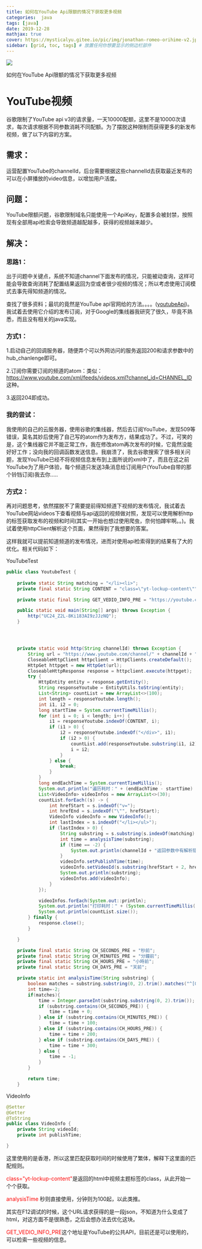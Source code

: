 ```yaml
---
title: 如何在YouTube Api限额的情况下获取更多视频
categories:  java
tags: [java]
date: 2019-12-28 
mathjax: true
cover: https://mysticalyu.gitee.io/pic/img/jonathan-romeo-orihime-v2.jpg
sidebar: [grid, toc, tags] # 放置任何你想要显示的侧边栏部件
---
```


 ![](https://mysticalyu.gitee.io/pic/img/jonathan-romeo-orihime-v2.jpg)

如何在YouTube Api限额的情况下获取更多视频



<!-- more -->



# YouTube视频



谷歌限制了YouTube api v3的请求量，一天10000配额，这里不是10000次请求，每次请求根据不同参数消耗不同配额。为了摆脱这种限制而获得更多的新发布视频，做了以下内容的方案。



## 需求：

运营配置YouTube的channelId，后台需要根据这些channelId去获取最近发布的可以在小屏播放的video信息，以增加用户活度。

## 问题：

YouTube限额问题，谷歌限制域名只能使用一个ApiKey，配置多会被封禁，按照现有全部用api检索会导致频道越配越多，获得的视频越来越少。



## 解决：



### 思路1：

出于问题中关键点，系统不知道channel下面发布的情况，只能被动查询，这样可能会导致查询消耗了配置结果返回为空或者很少视频的情况；所以考虑使用订阅模式去事先得知频道的情况。

查找了很多资料；最坑的竟然是YouTube api官网给的方法。。。。([youtubeApi](https://developers.google.com/youtube/v3/getting-started))。我试着去使用它介绍的发布订阅，对于Google的集线器我研究了很久，毕竟不熟悉，而且没有相关的java实现。

### 方式1：

1.启动自己的回调服务器，随便弄个可以外网访问的服务返回200和请求参数中的hub_chanlenge即可。

2.订阅你需要订阅的频道的atom：类似：https://www.youtube.com/xml/feeds/videos.xml?channel_id=CHANNEL_ID 这种。

3.返回204即成功。



### 我的尝试：

我使用的自己的云服务器，使用谷歌的集线器，然后去订阅YouTube，发现509等错误，莫名其妙后使用了自己写的atom作为发布方，结果成功了。不过，可笑的是，这个集线器它并不能正常工作，我在修改atom再次发布的时候，它竟然没能好好工作；没向我的回调函数发送信息。我崩溃了，我去谷歌搜索了很多相关问题，发现YouTube已经不将视频信息发布到上面所说的xml中了，而且在这之前YouTube为了用户体验，每个频道只发送3条消息给订阅用户(YouTube自带的那个铃铛订阅)我去你.....



### 方式2：

再对问题思考，依然摆脱不了需要提前得知频道下视频的发布情况，我试着去YouTube网站videos下查看视频与api返回的视频做对照，发现可以使用解析http的标签获取发布的视频和时间(其实一开始也想过使用爬虫，奈何怕蹲牢啊。。)。我试着使用httpClient解析这个页面，果然得到了我想要的答案。

这样我就可以提前知道频道的发布情况，进而对使用api检索得到的结果有了大的优化。相关代码如下：



YouTubeTest

```java
public class YoutubeTest {
  
    private static String matching = "</li><li>";
    private final static String CONTENT = "class=\"yt-lockup-content\"";

    private static final String GET_VEDIO_INFO_PRE = "https://youtube.com/get_video_info?video_id=";

    public static void main(String[] args) throws Exception {
        http("UC24_Z2L-8Ki183AI9zJJzNQ");
    }




    private static void http(String channelId) throws Exception {
        String url = "https://www.youtube.com/channel/" + channelId + "/videos";
        CloseableHttpClient httpclient = HttpClients.createDefault();
        HttpGet httpget = new HttpGet(url);
        CloseableHttpResponse response = httpclient.execute(httpget);
        try {
            HttpEntity entity = response.getEntity();
            String responseYoutube = EntityUtils.toString(entity);
            List<String> countList = new ArrayList<>(100);
            int length = responseYoutube.length();
            int i1, i2 = 0;
            long startTime = System.currentTimeMillis();
            for (int i = 0; i < length; i++) {
                i1 = responseYoutube.indexOf(CONTENT, i);
                if (i1 > 0) {
                    i2 = responseYoutube.indexOf("</div>", i1);
                    if (i2 > 0) {
                        countList.add(responseYoutube.substring(i1, i2));
                        i = i2;
                    }
                } else {
                    break;
                }
            }
            long endEachTime = System.currentTimeMillis();
            System.out.println("遍历耗时：" + (endEachTime - startTime) + "ms");
            List<VideoInfo> videoInfos = new ArrayList<>(30);
            countList.forEach((s) -> {
                int hrefStart = s.indexOf("v=");
                int hrefEnd = s.indexOf("\"", hrefStart);
                VideoInfo videoInfo = new VideoInfo();
                int lastIndex = s.indexOf("</li></ul>");
                if (lastIndex > 0) {
                    String substring = s.substring(s.indexOf(matching) + matching.length(), s.indexOf("</li></ul>"));
                    int time = analysisTime(substring);
                    if (time == -2) {
                        System.out.println(channelId + "返回参数中有解析错误的html标签:" + s);
                    }
                    videoInfo.setPublishTime(time);
                    videoInfo.setVideoId(s.substring(hrefStart + 2, hrefEnd));
                    System.out.println(substring);
                    videoInfos.add(videoInfo);
                }
            });

            videoInfos.forEach(System.out::println);
            System.out.println("打印耗时：" + (System.currentTimeMillis() - endEachTime) + "ms");
            System.out.println(countList.size());
        } finally {
            response.close();
        }

    }

    private final static String CH_SECONDS_PRE = "秒前";
    private final static String CH_MINUTES_PRE = "分鐘前";
    private final static String CH_HOURS_PRE = "小時前";
    private final static String CH_DAYS_PRE = "天前";

    private static int analysisTime(String substring) {
        boolean matches = substring.substring(0, 2).trim().matches("^[0-9]*[1-9][0-9]*$");
        int time=-2;
        if(matches){
            time = Integer.parseInt(substring.substring(0, 2).trim());
            if (substring.contains(CH_SECONDS_PRE)) {
                time = time + 0;
            } else if (substring.contains(CH_MINUTES_PRE)) {
                time = time + 100;
            } else if (substring.contains(CH_HOURS_PRE)) {
                time = time + 200;
            } else if (substring.contains(CH_DAYS_PRE)) {
                time = time + 300;
            } else {
                time = -1;
            }
        }

        return time;
    }
```

VideoInfo

```java
@Setter
@Getter
@ToString
public class VideoInfo {
    private String videoId;
    private int publishTime;

}
```



这里使用的是香港，所以这里匹配获取时间的时候使用了繁体，解释下这里面的匹配规则。

<font color=red>class="yt-lockup-content"</font>是返回的html中视频主题标签的class，从此开始一个个获取。

<font color=red>analysisTime</font> 秒则直接使用，分钟则为100起，以此类推。

其实在F12调试的时候，这个URL请求获得的是一段json，不知道为什么变成了html，对这方面不是很熟悉，之后会想办法去优化这块。

<font color=red>GET_VEDIO_INFO_PRE</font>这个地址是YouTube的公共API，目前还是可以使用的，可以检索一些视频的信息。



